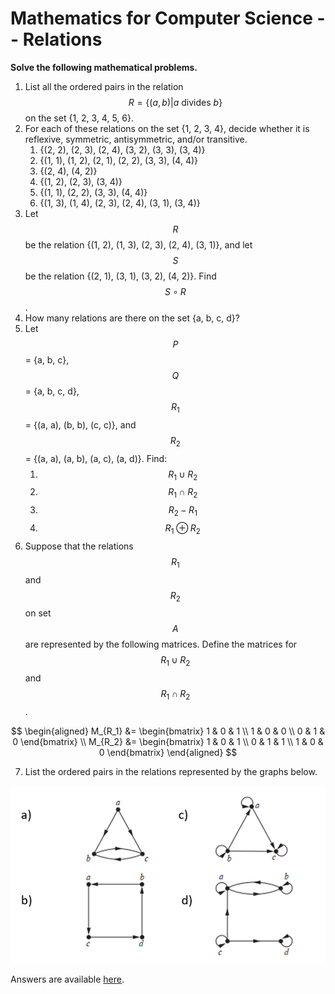 # Mathematics for Computer Science -- Relations

<script src="https://cdn.mathjax.org/mathjax/latest/MathJax.js?config=TeX-AMS-MML_HTMLorMML" type="text/javascript"></script>

**Solve the following mathematical problems.**

1. List all the ordered pairs in the relation $$R = \{(a, b) | a \text{ divides } b \}$$ on the set {1, 2, 3, 4, 5, 6}.
2. For each of these relations on the set {1, 2, 3, 4}, decide whether it is reflexive, symmetric, antisymmetric, and/or transitive.
   1. {(2, 2), (2, 3), (2, 4), (3, 2), (3, 3), (3, 4)}
   2. {(1, 1), (1, 2), (2, 1), (2, 2), (3, 3), (4, 4)}
   3. {(2, 4), (4, 2)}
   4. {(1, 2), (2, 3), (3, 4)}
   5. {(1, 1), (2, 2), (3, 3), (4, 4)}
   6. {(1, 3), (1, 4), (2, 3), (2, 4), (3, 1), (3, 4)}
3. Let $$R$$ be the relation {(1, 2), (1, 3), (2, 3), (2, 4), (3, 1)}, and let $$S$$ be the relation {(2, 1), (3, 1), (3, 2), (4, 2)}. Find $$S \circ R$$.
4. How many relations are there on the set {a, b, c, d}?
5. Let $$P$$ = {a, b, c}, $$Q$$ = {a, b, c, d}, $$R_1$$ = {(a, a), (b, b), (c, c)}, and $$R_2$$ = {(a, a), (a, b), (a, c), (a, d)}. Find:
   1. $$R_1 \cup R_2$$
   2. $$R_1 \cap R_2$$
   3. $$R_2 - R_1$$
   4. $$R_1 \oplus R_2$$
6. Suppose that the relations $$R_1$$ and $$R_2$$ on set $$A$$ are represented by the following matrices. Define the matrices for $$R_1 \cup R_2$$ and $$R_1 \cap R_2$$.

$$
\begin{aligned}
M_{R_1} &=
\begin{bmatrix}
1 & 0 & 1 \\
1 & 0 & 0 \\
0 & 1 & 0
\end{bmatrix} \\
M_{R_2} &=
\begin{bmatrix}
1 & 0 & 1 \\
0 & 1 & 1 \\
1 & 0 & 0
\end{bmatrix}
\end{aligned}
$$

7. List the ordered pairs in the relations represented by the graphs below.

![Graph diagrams](graphs.png)

Answers are available [here](exercise-answers).